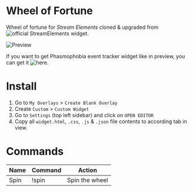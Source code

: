 # Wheel of Fortune
Wheel of fortune for _Stream Elements_ cloned & upgraded from ![official StreamElements widget](https://github.com/StreamElements/widgets/tree/master/WheelOfFortune).

![Preview](https://i.ibb.co/GMcNpR7/ezgif-com-gif-maker-1.gif)

If you want to get Phasmophobia event tracker widget like in preview, you can get it ![here](https://github.com/richardevcom/streamelements-phasmophobia-event-tracker).

# Install
1. Go to `My Overlays` > `Create Blank Overlay`
2. Create `Custom` > `Custom Widget`
3. Go to `Settings` (top left sidebar) and click on `OPEN EDITOR`
3. Copy all `widget.html`, `.css`, `.js` & `.json` file contents to according tab in view.


# Commands
| Name | Command | Action |
|--|--|--|
| Spin | !spin | Spin the wheel |
